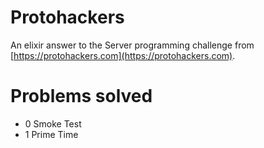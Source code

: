 # Protohackers

An elixir answer to the Server programming challenge from [https://protohackers.com](https://protohackers.com).

# Problems solved

- 0 Smoke Test
- 1 Prime Time

